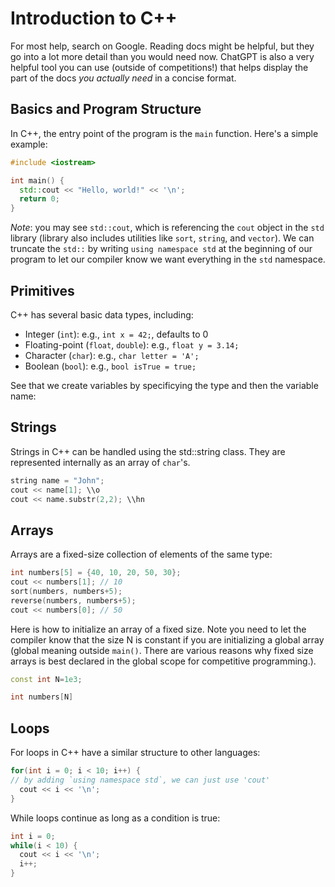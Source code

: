 # Introduction to C++

For most help, search on Google. Reading docs might be helpful, but they go into a lot more detail than you would need now. ChatGPT is also a very helpful tool you can use (outside of competitions!) that helps display the part of the docs *you actually need* in a concise format.

## Basics and Program Structure

In C++, the entry point of the program is the `main` function. Here's a simple example:

```cpp
#include <iostream>

int main() {
  std::cout << "Hello, world!" << '\n';
  return 0;
}
```

*Note*: you may see `std::cout`, which is referencing the `cout` object in the `std` library (library also includes utilities like `sort`, `string`, and `vector`). We can truncate the `std::` by writing `using namespace std` at the beginning of our program to let our compiler know we want everything in the `std` namespace.

## Primitives

C++ has several basic data types, including:

- Integer (`int`): e.g., `int x = 42;`, defaults to 0
- Floating-point (`float`, `double`): e.g., `float y = 3.14;`
- Character (`char`): e.g., `char letter = 'A';`
- Boolean (`bool`): e.g., `bool isTrue = true;`

See that we create variables by specificying the type and then the variable name:

## Strings

Strings in C++ can be handled using the std::string class. They are represented internally as an array of `char`'s.

```cpp
string name = "John";
cout << name[1]; \\o
cout << name.substr(2,2); \\hn
```

## Arrays

Arrays are a fixed-size collection of elements of the same type:

```cpp
int numbers[5] = {40, 10, 20, 50, 30};
cout << numbers[1]; // 10
sort(numbers, numbers+5);
reverse(numbers, numbers+5);
cout << numbers[0]; // 50
```

Here is how to initialize an array of a fixed size. Note you need to let the compiler know that the size N is constant if you are initializing a global array (global meaning outside `main()`. There are various reasons why fixed size arrays is best declared in the global scope for competitive programming.).

```cpp
const int N=1e3;

int numbers[N]
```

## Loops

For loops in C++ have a similar structure to other languages:

```cpp
for(int i = 0; i < 10; i++) {
// by adding `using namespace std`, we can just use 'cout'
  cout << i << '\n';
}
```

While loops continue as long as a condition is true:

```cpp
int i = 0;
while(i < 10) {
  cout << i << '\n';
  i++;
}
```
